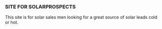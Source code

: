 ### SITE FOR SOLARPROSPECTS

This site is for solar sales men looking for a great source of solar leads cold or hot.